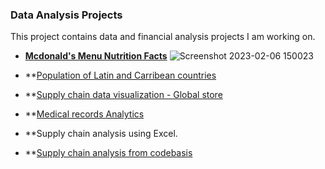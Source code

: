 ### Data Analysis Projects

This project contains data and financial analysis projects I am working on.


- **[Mcdonald's Menu Nutrition Facts](https://medium.com/@princedede/nutrional-fact-for-mcdonalds-menu-a-data-analysis-project-6f1d06dfb7ea)**
![Screenshot 2023-02-06 150023](https://user-images.githubusercontent.com/78348683/217225604-bd385b8b-43b7-4687-8ad7-b151cc0a5460.png)


- **[Population of Latin and Carribean countries](https://github.com/princedede/Data-Analysis-Projects/blob/main/latin_carribean%20population.png)

- **[Supply chain data visualization - Global store](https://github.com/princedede/Data-Analysis-Projects/blob/main/Global%20Superstore.pbix)

- **[Medical records Analytics](https://github.com/princedede/Data-Analysis-Projects/blob/main/Medical-record-chart.png)

- **Supply chain analysis using Excel.

- **[Supply chain analysis from codebasis](https://github.com/princedede/Data-Analysis-Projects/blob/main/Supply%20chain%20analysis.png)
